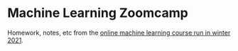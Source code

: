 # Machine Learning Zoomcamp

Homework, notes, etc from the
[online machine learning course run in winter 2021][course].

[course]: https://datatalks.club/courses/2021-winter-ml-zoomcamp.html#introduction-to-machine-learning
